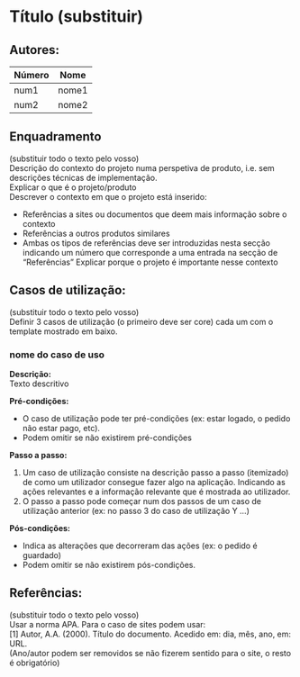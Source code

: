 # Título (substituir)



## Autores:

| Número | Nome |
|--------|------|
|  num1  | nome1 |
|  num2  | nome2 |

## Enquadramento
(substituir todo o texto pelo vosso) \
Descrição do contexto do projeto numa perspetiva de produto, i.e. sem descrições técnicas de implementação. \
Explicar o que é o projeto/produto \
Descrever o contexto em que o projeto está inserido:
- Referências a sites ou documentos que deem mais informação sobre o contexto
- Referências a outros produtos similares
- Ambas os tipos de referências deve ser introduzidas nesta secção indicando um número que corresponde a uma entrada na secção de “Referências”
Explicar porque o projeto é importante nesse contexto

## Casos de utilização:
(substituir todo o texto pelo vosso) \
Definir 3 casos de utilização (o primeiro deve ser core) cada um com o template mostrado em baixo.

### nome do caso de uso
**Descrição:** \
Texto descritivo

**Pré-condições:**
- O caso de utilização pode ter pré-condições (ex: estar logado, o pedido não estar pago, etc). 
- Podem omitir se não existirem pré-condições 

**Passo a passo:**
1. Um caso de utilização consiste na descrição passo a passo (itemizado) de como um utilizador consegue fazer algo na aplicação. Indicando as ações relevantes e a informação relevante que é mostrada ao utilizador.
1. O passo a passo pode começar num dos passos de um caso de utilização anterior (ex: no passo 3 do caso de utilização Y …) 

**Pós-condições:**
- Indica as alterações que decorreram das ações (ex: o pedido é guardado)
- Podem omitir se não existirem pós-condições.


## Referências:
(substituir todo o texto pelo vosso) \
Usar a norma APA. Para o caso de sites podem usar: \
[1] Autor, A.A. (2000). Título do documento. Acedido em: dia, mês, ano, em: URL. \
(Ano/autor podem ser removidos se não fizerem sentido para o site, o resto é obrigatório)

